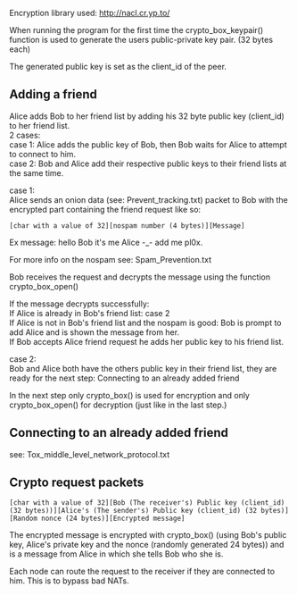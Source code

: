 Encryption library used: http://nacl.cr.yp.to/


When running the program for the first time the crypto_box_keypair() function is used to 
generate the users public-private key pair. (32 bytes each)

The generated public key is set as the client_id of the peer.

Adding a friend
---------------

Alice adds Bob to her friend list by adding his 32 byte public key (client_id) to her friend list.  
2 cases:  
case 1: Alice adds the public key of Bob, then Bob waits for Alice to attempt to connect to him.  
case 2: Bob and Alice add their respective public keys to their friend lists at the same time.  
    
case 1:  
Alice sends an onion data (see: Prevent_tracking.txt) packet to Bob with the encrypted part containing the friend request like so:  
```
[char with a value of 32][nospam number (4 bytes)][Message]
```

Ex message: hello Bob it's me Alice -_- add me pl0x.

For more info on the nospam see: Spam_Prevention.txt
        
Bob receives the request and decrypts the message using the function crypto_box_open()
        
If the message decrypts successfully:   
If Alice is already in Bob's friend list: case 2  
If Alice is not in Bob's friend list and the nospam is good: Bob is prompt to add Alice and is shown the message from her.  
If Bob accepts Alice friend request he adds her public key to his friend list.  

case 2:  
Bob and Alice both have the others public key in their friend list, they are ready for the next step:   Connecting to an already added friend

In the next step only crypto_box() is used for encryption and only crypto_box_open() for decryption (just like in the last step.)


Connecting to an already added friend
-------------------------------------

see: Tox_middle_level_network_protocol.txt

Crypto request packets
--------------------------------------

```
[char with a value of 32][Bob (The receiver's) Public key (client_id) (32 bytes))][Alice's (The sender's) Public key (client_id) (32 bytes)][Random nonce (24 bytes)][Encrypted message]
```

The encrypted message is encrypted with crypto_box() (using Bob's public key, Alice's private key and the nonce (randomly generated 24 bytes)) and is a message from Alice in which she tells Bob who she is.

Each node can route the request to the receiver if they are connected to him. This is to bypass bad NATs.
